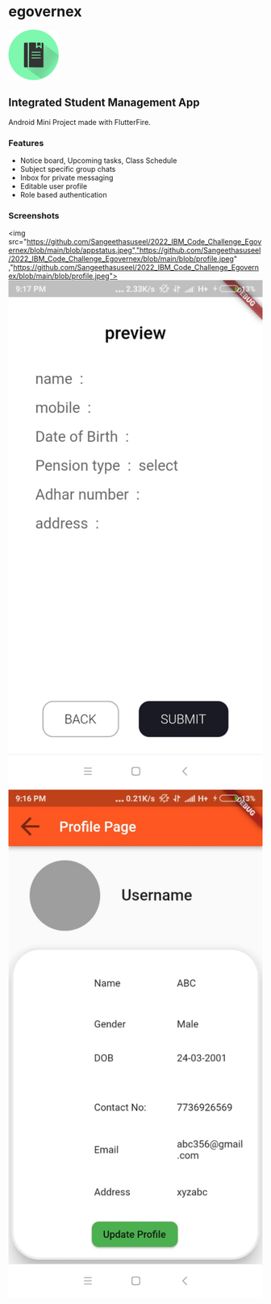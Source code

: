 # egovernex

<img width="100" src="https://github.com/sneha-meto/Eduverse_Flutter/blob/main/edulogo.png">

## Integrated Student Management App
Android Mini Project made with FlutterFire.
### Features
- Notice board, Upcoming tasks, Class Schedule
- Subject specific group chats
- Inbox for private messaging
- Editable user profile
- Role based authentication
### Screenshots
<img  src="https://github.com/Sangeethasuseel/2022_IBM_Code_Challenge_Egovernex/blob/main/blob/appstatus.jpeg","https://github.com/Sangeethasuseel/2022_IBM_Code_Challenge_Egovernex/blob/main/blob/profile.jpeg" ,"https://github.com/Sangeethasuseel/2022_IBM_Code_Challenge_Egovernex/blob/main/blob/profile.jpeg">
<img  src="https://github.com/Sangeethasuseel/2022_IBM_Code_Challenge_Egovernex/blob/main/blob/preview.jpeg">
<img  src="https://github.com/Sangeethasuseel/2022_IBM_Code_Challenge_Egovernex/blob/main/blob/profile.jpeg">
